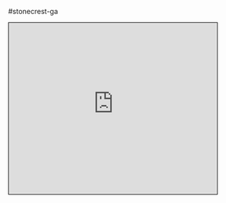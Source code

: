 #stonecrest-ga
<iframe width="425" height="350" src="https://www.openstreetmap.org/export/embed.html?bbox=-84.25113558769227%2C33.53105670147775%2C-84.24068570137025%2C33.538291620012096&amp;layer=transportmap&amp;marker=33.53467%2C-84.24590999999998" style="border: 1px solid black">

### Street Address
[Approx 5198 Klondike Road, 
Stonecrest, Georgia, 30038](https://www.openstreetmap.org/?mlat=33.6301281&amp;mlon=-84.1283441#map=20/33.6301281/-84.1283441&amp;layers=T)